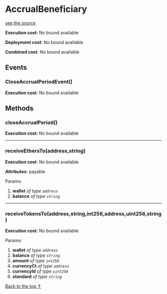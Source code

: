 # AccrualBeneficiary
[see the source](git+https://github.com/hubiinetwork/nahmii-contracts/tree/master/contracts/AccrualBeneficiary.sol)


**Execution cost**: No bound available

**Deployment cost**: No bound available

**Combined cost**: No bound available


## Events
### CloseAccrualPeriodEvent()


**Execution cost**: No bound available




## Methods
### closeAccrualPeriod()


**Execution cost**: No bound available




--- 
### receiveEthersTo(address,string)


**Execution cost**: No bound available

**Attributes**: payable


Params:

1. **wallet** *of type `address`*
2. **balance** *of type `string`*


--- 
### receiveTokensTo(address,string,int256,address,uint256,string)


**Execution cost**: No bound available


Params:

1. **wallet** *of type `address`*
2. **balance** *of type `string`*
3. **amount** *of type `int256`*
4. **currencyCt** *of type `address`*
5. **currencyId** *of type `uint256`*
6. **standard** *of type `string`*


[Back to the top ↑](#accrualbeneficiary)

